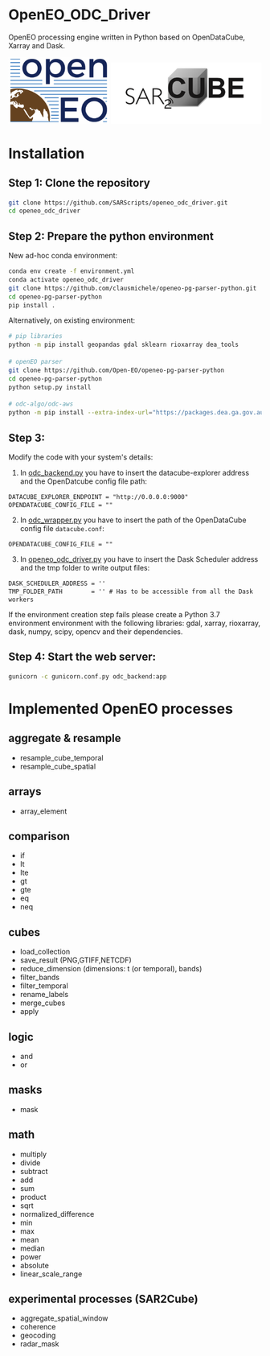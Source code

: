 # OpenEO_ODC_Driver
OpenEO processing engine written in Python based on OpenDataCube, Xarray and Dask.

<p float="left">
  <img src="/img/openeo_logo.png" width="200" />
  <img src="/img/sar2cube.png" width="300" /> 
</p>

# Installation

## Step 1: Clone the repository
```sh
git clone https://github.com/SARScripts/openeo_odc_driver.git
cd openeo_odc_driver
```

## Step 2: Prepare the python environment

New ad-hoc conda environment:
```sh
conda env create -f environment.yml
conda activate openeo_odc_driver
git clone https://github.com/clausmichele/openeo-pg-parser-python.git
cd openeo-pg-parser-python
pip install .
```

Alternatively, on existing environment:
```sh
# pip libraries
python -m pip install geopandas gdal sklearn rioxarray dea_tools

# openEO parser
git clone https://github.com/Open-EO/openeo-pg-parser-python
cd openeo-pg-parser-python
python setup.py install

# odc-algo/odc-aws
python -m pip install --extra-index-url="https://packages.dea.ga.gov.au" odc-algo odc-aws
```

## Step 3:
Modify the code with your system's details:
1. In [odc_backend.py](https://github.com/SARScripts/openeo_odc_driver/blob/master/odc_backend.py) you have to insert the datacube-explorer address and the OpenDatcube config file path:
```
DATACUBE_EXPLORER_ENDPOINT = "http://0.0.0.0:9000"
OPENDATACUBE_CONFIG_FILE = ""
```
2. In [odc_wrapper.py](https://github.com/SARScripts/openeo_odc_driver/blob/master/odc_wrapper.py) you have to insert the path of the OpenDataCube config file `datacube.conf`:
```
OPENDATACUBE_CONFIG_FILE = ""
```
3. In [openeo_odc_driver.py](https://github.com/SARScripts/openeo_odc_driver/blob/master/openeo_odc_driver.py) you have to insert the Dask Scheduler address and the tmp folder to write output files:
```
DASK_SCHEDULER_ADDRESS = ''
TMP_FOLDER_PATH        = '' # Has to be accessible from all the Dask workers
```
If the environment creation step fails please create a Python 3.7 environment environment with the following libraries:
gdal, xarray, rioxarray, dask, numpy, scipy, opencv and their dependencies.
## Step 4: Start the web server:
```sh
gunicorn -c gunicorn.conf.py odc_backend:app
```


# Implemented OpenEO processes
## aggregate & resample
- resample_cube_temporal
- resample_cube_spatial
## arrays
- array_element
## comparison
- if
- lt
- lte
- gt
- gte
- eq
- neq
## cubes
- load_collection
- save_result (PNG,GTIFF,NETCDF)
- reduce_dimension (dimensions: t (or temporal), bands)
- filter_bands
- filter_temporal
- rename_labels
- merge_cubes
- apply
## logic
- and
- or
## masks
- mask
## math
- multiply
- divide
- subtract
- add
- sum
- product
- sqrt
- normalized_difference
- min
- max
- mean
- median
- power
- absolute
- linear_scale_range
## experimental processes (SAR2Cube)
- aggregate_spatial_window
- coherence
- geocoding
- radar_mask
